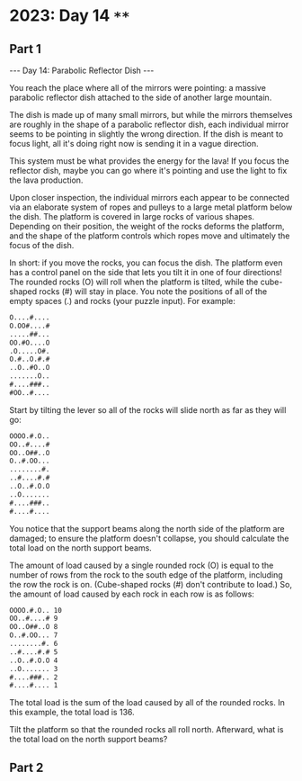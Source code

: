 # 2023: Day 14 `**`

## Part 1

--- Day 14: Parabolic Reflector Dish ---

You reach the place where all of the mirrors were pointing: a massive parabolic
reflector dish attached to the side of another large mountain.

The dish is made up of many small mirrors, but while the mirrors themselves are
roughly in the shape of a parabolic reflector dish, each individual mirror seems
to be pointing in slightly the wrong direction. If the dish is meant to focus
light, all it's doing right now is sending it in a vague direction.

This system must be what provides the energy for the lava! If you focus the
reflector dish, maybe you can go where it's pointing and use the light to fix
the lava production.

Upon closer inspection, the individual mirrors each appear to be connected via
an elaborate system of ropes and pulleys to a large metal platform below the
dish. The platform is covered in large rocks of various shapes. Depending on
their position, the weight of the rocks deforms the platform, and the shape of
the platform controls which ropes move and ultimately the focus of the dish.

In short: if you move the rocks, you can focus the dish. The platform even has
a control panel on the side that lets you tilt it in one of four directions!
The rounded rocks (O) will roll when the platform is tilted, while the
cube-shaped rocks (#) will stay in place. You note the positions of all of the
empty spaces (.) and rocks (your puzzle input). For example:

```txt
O....#....
O.OO#....#
.....##...
OO.#O....O
.O.....O#.
O.#..O.#.#
..O..#O..O
.......O..
#....###..
#OO..#....
```

Start by tilting the lever so all of the rocks will slide north as far as they
will go:

```txt
OOOO.#.O..
OO..#....#
OO..O##..O
O..#.OO...
........#.
..#....#.#
..O..#.O.O
..O.......
#....###..
#....#....
```

You notice that the support beams along the north side of the platform are
damaged; to ensure the platform doesn't collapse, you should calculate the
total load on the north support beams.

The amount of load caused by a single rounded rock (O) is equal to the number
of rows from the rock to the south edge of the platform, including the row the
rock is on. (Cube-shaped rocks (#) don't contribute to load.) So, the amount of
load caused by each rock in each row is as follows:

```txt
OOOO.#.O.. 10
OO..#....# 9
OO..O##..O 8
O..#.OO... 7
........#. 6
..#....#.# 5
..O..#.O.O 4
..O....... 3
#....###.. 2
#....#.... 1
```

The total load is the sum of the load caused by all of the rounded rocks. In
this example, the total load is 136.

Tilt the platform so that the rounded rocks all roll north. Afterward, what is
the total load on the north support beams?

## Part 2
